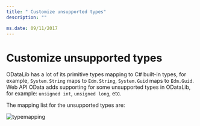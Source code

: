 ```yaml
---
title: " Customize unsupported types"
description: ""

ms.date: 09/11/2017
---
```

# Customize unsupported types

ODataLib has a lot of its primitive types mapping to C# built-in types, for example, `System.String` maps to `Edm.String`, `System.Guid` maps to `Edm.Guid`.
Web API OData adds supporting for some unsupported types in ODataLib, for example: `unsigned int`, `unsigned long`, etc.
 
The mapping list for the unsupported types are:

![typemapping](/odata/assets/06-05-typemapping.png)

